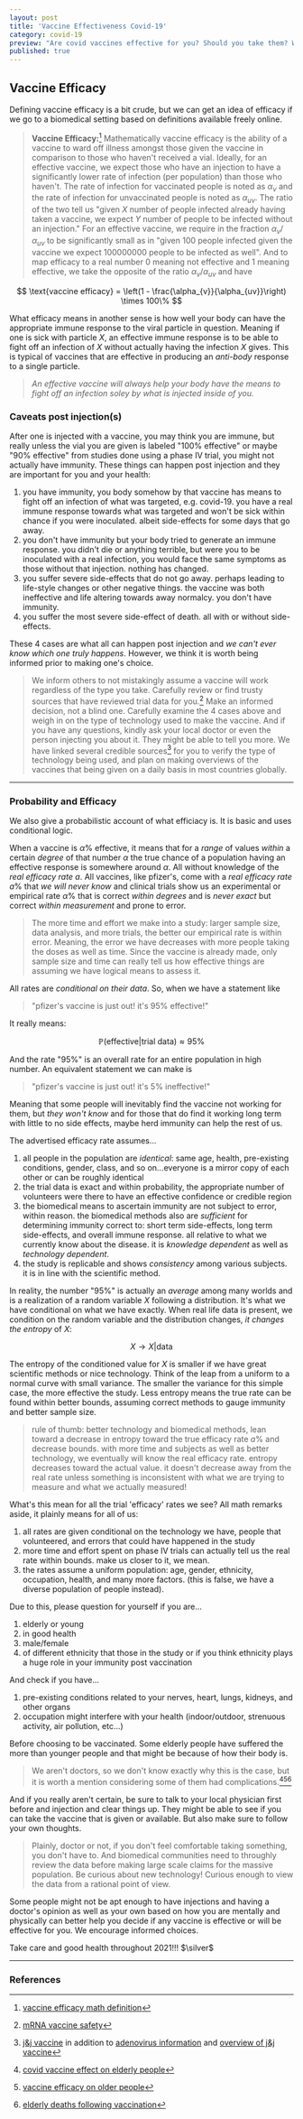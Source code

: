 ```yaml
---
layout: post
title: 'Vaccine Effectiveness Covid-19'
category: covid-19
preview: "Are covid vaccines effective for you? Should you take them? What exactly is the advertised label '95%' or '66%' effective in laymen's terms? mathematical terms? Read on to find out! Both for you and the welfare of those around you."
published: true
---
```


## Vaccine Efficacy

Defining vaccine efficacy is a bit crude, but we can get an idea of efficacy if we go to a biomedical setting based on definitions available freely online.

> **Vaccine Efficacy:**[^1] Mathematically vaccine efficacy is the ability of a vaccine to ward off illness amongst those given the vaccine in comparison to those who haven't received a vial. Ideally, for an effective vaccine, we expect those who have an injection to have a significantly lower rate of infection (per population) than those who haven't. The rate of infection for vaccinated people is noted as $\alpha_v$ and the rate of infection for unvaccinated people is noted as $\alpha_{uv}$. The ratio of the two tell us "given $X$ number of people infected already having taken a vaccine, we expect $Y$ number of people to be infected without an injection." For an effective vaccine, we require in the fraction $\alpha_{v}/\alpha_{uv}$ to be significantly small as in "given 100 people infected given the vaccine we expect 100000000 people to be infected as well". And to map efficacy to a real number 0 meaning not effective and 1 meaning effective, we take the opposite of the ratio $\alpha_{v}/\alpha_{uv}$ and have

$$
\text{vaccine efficacy} = \left(1 - \frac{\alpha_{v}}{\alpha_{uv}}\right) \times 100\%
$$

What efficacy means in another sense is how well your body can have the appropriate immune response to the viral particle in question. Meaning if one is sick with particle $X$, an effective immune response is to be able to fight off an infection of $X$ without actually having the infection $X$ gives. This is typical of vaccines that are effective in producing an *anti-body* response to a single particle.

> *An effective vaccine will always help your body have the means to fight off an infection soley by what is injected inside of you.*

### Caveats post injection(s)

After one is injected with a vaccine, you may think you are immune, but really unless the vial you are given is labeled "100% effective" or maybe "90% effective" from studies done using a phase IV trial, you might not actually have immunity. These things can happen post injection and they are important for you and your health:

1. you have immunity, you body somehow by that vaccine has means to fight off an infection of what was targeted, e.g. covid-19. you have a real immune response towards what was targeted and won't be sick within chance if you were inoculated. albeit side-effects for some days that go away.
2. you don't have immunity but your body tried to generate an immune response. you didn't die or anything terrible, but were you to be inoculated with a real infection, you would face the same symptoms as those without that injection. nothing has changed.
3. you suffer severe side-effects that do not go away. perhaps leading to life-style changes or other negative things. the vaccine was both ineffective and life altering towards away normalcy. you don't have immunity.
4. you suffer the most severe side-effect of death. all with or without side-effects.

These 4 cases are what all can happen post injection and *we can't ever know which one truly happens*. However, we think it is worth being informed prior to making one's choice.

> We inform others to not mistakingly assume a vaccine will work regardless of the type you take. Carefully review or find trusty sources that have reviewed trial data for you.[^2] Make an informed decision, not a blind one. Carefully examine the 4 cases above and weigh in on the type of technology used to make the vaccine. And if you have any questions, kindly ask your local doctor or even the person injecting you about it. They might be able to tell you more. We have linked several credible sources[^3] for you to verify the type of technology being used, and plan on making overviews of the vaccines that being given on a daily basis in most countries globally.

***

### Probability and Efficacy

We also give a probabilistic account of what efficiacy is. It is basic and uses conditional logic.

When a vaccine is $\alpha\%$ effective, it means that for a *range* of values *within* a certain *degree* of that number $\alpha$ the true chance of a population having an effective response is somewhere around $\alpha$. All without knowledge of the *real efficacy rate* $a$. All vaccines, like pfizer's, come with a *real efficacy rate* $a\%$ that *we will never know* and clinical trials show us an experimental or empirical rate $\alpha\%$ that is correct *within degrees* and is *never exact* but correct *within measurement* and prone to error.

> The more time and effort we make into a study: larger sample size, data analysis, and more trials, the better our empirical rate is within error. Meaning, the error we have decreases with more people taking the doses as well as time. Since the vaccine is already made, only sample size and time can really tell us how effective things are assuming we have logical means to assess it.

All rates are *conditional on their data*. So, when we have a statement like

> "pfizer's vaccine is just out! it's 95% effective!"

It really means:

$$
\mathbb{P}(\text{effective}| \text{trial data}) \approx 95\%
$$

And the rate "95%" is an overall rate for an entire population in high number. An equivalent statement we can make is

> "pfizer's vaccine is just out! it's 5% ineffective!"

Meaning that some people will inevitably find the vaccine not working for them, but *they won't know* and for those that do find it working long term with little to no side effects, maybe herd immunity can help the rest of us.

The advertised efficacy rate assumes...

1. all people in the population are *identical*: same age, health, pre-existing conditions, gender, class, and so on...everyone is a mirror copy of each other or can be roughly identical
2. the trial data is exact and within probability, the appropriate number of volunteers were there to have an effective confidence or credible region
3. the biomedical means to ascertain immunity are not subject to error, within reason. the biomedical methods also are *sufficient* for determining immunity correct to: short term side-effects, long term side-effects, and overall immune response. all relative to what we currently know about the disease. it is *knowledge dependent* as well as *technology dependent*.
4. the study is replicable and shows *consistency* among various subjects. it is in line with the scientific method.

In reality, the number "95%" is actually an *average* among many worlds and is a realization of a random variable $X$ following a distribution. It's what we have conditional on what we have exactly. When real life data is present, we condition on the random variable and the distribution changes, *it changes the entropy* of $X$:

$$
X \to X|\text{data}
$$

The entropy of the conditioned value for $X$ is smaller if we have great scientific methods or nice technology. Think of the leap from a uniform to a normal curve with small variance. The smaller the variance for this simple case, the more effective the study. Less entropy means the true rate can be found within better bounds, assuming correct methods to gauge immunity and better sample size.

> rule of thumb: better technology and biomedical methods, lean toward a decrease in entropy toward the true efficacy rate $a\%$ and decrease bounds. with more time and subjects as well as better technology, we eventually will know the real efficacy rate. entropy decreases toward the actual value. it doesn't decrease away from the real rate unless something is inconsistent with what we are trying to measure and what we actually measured!

What's this mean for all the trial 'efficacy' rates we see? All math remarks aside, it plainly means for all of us:

1. all rates are given conditional on the technology we have, people that volunteered, and errors that could have happened in the study
2. more time and effort spent on phase IV trials can actually tell us the real rate within bounds. make us closer to it, we mean.
3. the rates assume a uniform population: age, gender, ethnicity, occupation, health, and many more factors. (this is false, we have a diverse population of people instead).

Due to this, please question for yourself if you are...

1. elderly or young
2. in good health
3. male/female
4. of different ethnicity that those in the study or if you think ethnicity plays a huge role in your immunity post vaccination

And check if you have...

1. pre-existing conditions related to your nerves, heart, lungs, kidneys, and other organs
2. occupation might interfere with your health (indoor/outdoor, strenuous activity, air pollution, etc...)

Before choosing to be vaccinated. Some elderly people have suffered the more than younger people and that might be because of how their body is.

> We aren't doctors, so we don't know exactly why this is the case, but it is worth a mention considering some of them had complications.[^4][^5][^6]

And if you really aren't certain, be sure to talk to your local physician first before and injection and clear things up. They might be able to see if you can take the vaccine that is given or available. But also make sure to follow your own thoughts.

> Plainly, doctor or not, if you don't feel comfortable taking something, you don't have to. And biomedical communities need to throughly review the data before making large scale claims for the massive population. Be curious about new technology! Curious enough to view the data from a rational point of view.

Some people might not be apt enough to have injections and having a doctor's opinion as well as your own based on how you are mentally and physically can better help you decide if any vaccine is effective or will be effective for you. We encourage informed choices.

Take care and good health throughout 2021!!! $\silver$

---

### References

[^1]: [vaccine efficacy math definition](https://www.ncbi.nlm.nih.gov/pmc/articles/PMC2536484/pdf/bullwho00089-0084.pdf)
[^2]: [mRNA vaccine safety](https://medicalxpress.com/news/2020-12-mrna-vaccine-safety.html)
[^3]: [j&j vaccine](https://www.city-journal.org/advantages-of-the-johnson-and-johnson-covid-vaccine) in addition to [adenovirus information](https://www.britannica.com/science/adenovirus) and [overview of j&j vaccine](https://news.northeastern.edu/2021/02/11/heres-how-the-johnson-johnson-vaccine-compares-to-others/)

[^4]: [covid vaccine effect on elderly people](https://www.theguardian.com/world/2020/jun/23/covid-19-vaccine-may-not-work-for-at-risk-older-people-say-scientists)

[^5]: [vaccine efficacy on older people](https://pubmed.ncbi.nlm.nih.gov/33320183/)

[^6]: [elderly deaths following vaccination](https://nltimes.nl/2021/02/08/fifteen-elderly-died-within-days-receiving-covid-19-vaccination)
